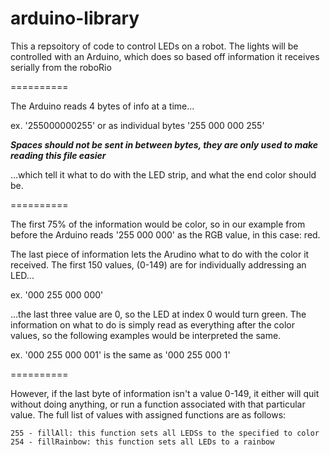 # arduino-library
This a repsoitory of code to control LEDs on a robot. The lights will be controlled with an Arduino, which does so based off information it receives serially from the roboRio

==========

The Arduino reads 4 bytes of info at a time...

ex. '255000000255' or as individual bytes '255 000 000 255'

***Spaces should not be sent in between bytes, they are only used to make reading this file easier***

...which tell it what to do with the LED strip, and what the end color should be.

==========

The first 75% of the information would be color, so in our example from before the Arduino reads '255 000 000' as the RGB value, in this case: red.

The last piece of information lets the Arudino what to do with the color it received. The first 150 values, (0-149) are for individually addressing an LED...

ex. '000 255 000 000'

...the last three value are 0, so the LED at index 0 would turn green. The information on what to do is simply read as everything after the color values, so the following examples would be interpreted the same.

ex. '000 255 000 001' is the same as '000 255 000 1'

==========

However, if the last byte of information isn't a value 0-149, it either will quit without doing anything, or run a function associated with that particular value. The full list of values with assigned functions are as follows:
	
	255 - fillAll: this function sets all LEDSs to the specified to color
	254 - fillRainbow: this function sets all LEDs to a rainbow
